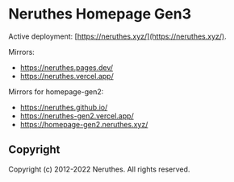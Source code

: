 # Neruthes Homepage Gen3

Active deployment: [https://neruthes.xyz/](https://neruthes.xyz/).

Mirrors:

- https://neruthes.pages.dev/
- https://neruthes.vercel.app/

Mirrors for homepage-gen2:

- https://neruthes.github.io/
- https://neruthes-gen2.vercel.app/
- https://homepage-gen2.neruthes.xyz/

## Copyright

Copyright (c) 2012-2022 Neruthes. All rights reserved.
